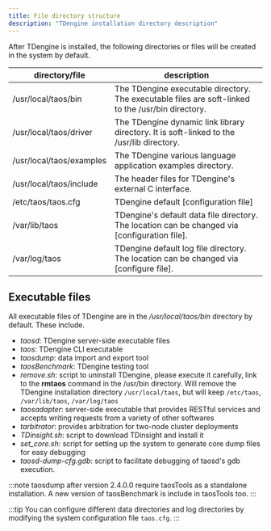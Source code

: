 ```yaml
---
title: File directory structure
description: "TDengine installation directory description"
---
```


After TDengine is installed, the following directories or files will be created in the system by default.

| directory/file | description |
| ------------------------- | -------------------------------------------------------------------- |
| /usr/local/taos/bin | The TDengine executable directory. The executable files are soft-linked to the /usr/bin directory. |
| /usr/local/taos/driver | The TDengine dynamic link library directory. It is soft-linked to the /usr/lib directory.                 |
| /usr/local/taos/examples | The TDengine various language application examples directory.                                      |
| /usr/local/taos/include | The header files for TDengine's external C interface.                             |
| /etc/taos/taos.cfg | TDengine default [configuration file] |
| /var/lib/taos | TDengine's default data file directory. The location can be changed via [configuration file].                |
| /var/log/taos | TDengine default log file directory. The location can be changed via [configure file].                |

## Executable files

All executable files of TDengine are in the _/usr/local/taos/bin_ directory by default. These include.

- _taosd_: TDengine server-side executable files
- _taos_: TDengine CLI executable
- _taosdump_: data import and export tool
- _taosBenchmark_: TDengine testing tool
- _remove.sh_: script to uninstall TDengine, please execute it carefully, link to the **rmtaos** command in the /usr/bin directory. Will remove the TDengine installation directory `/usr/local/taos`, but will keep `/etc/taos`, `/var/lib/taos`, `/var/log/taos`
- _taosadapter_: server-side executable that provides RESTful services and accepts writing requests from a variety of other softwares
- _tarbitrator_: provides arbitration for two-node cluster deployments
- _TDinsight.sh_: script to download TDinsight and install it
- _set_core.sh_: script for setting up the system to generate core dump files for easy debugging
- _taosd-dump-cfg.gdb_: script to facilitate debugging of taosd's gdb execution.

:::note
taosdump after version 2.4.0.0 require taosTools as a standalone installation. A new version of taosBenchmark is include in taosTools too.
:::

:::tip
You can configure different data directories and log directories by modifying the system configuration file `taos.cfg`.
:::

